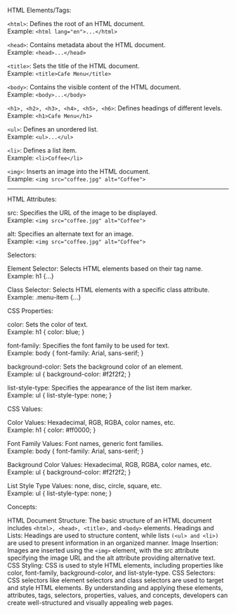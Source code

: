 HTML Elements/Tags: <br>

``<html>``: Defines the root of an HTML document. <br>
Example: ``<html lang="en">...</html>``

``<head>``: Contains metadata about the HTML document. <br>
Example: ``<head>...</head>``

``<title>``: Sets the title of the HTML document. <br>
Example: ``<title>Cafe Menu</title>``

``<body>``: Contains the visible content of the HTML document. <br>
Example: ``<body>...</body>``

``<h1>, <h2>, <h3>, <h4>, <h5>, <h6>``: Defines headings of different levels. <br>
Example: ``<h1>Cafe Menu</h1>``
 
``<ul>``: Defines an unordered list. <br>
Example: ``<ul>...</ul>``

``<li>``: Defines a list item. <br>
Example: ``<li>Coffee</li>``

``<img>``: Inserts an image into the HTML document. <br>
Example: ``<img src="coffee.jpg" alt="Coffee">``

<hr>

HTML Attributes: <br>

src: Specifies the URL of the image to be displayed. <br>
Example: ``<img src="coffee.jpg" alt="Coffee">``

alt: Specifies an alternate text for an image. <br>
Example: ``<img src="coffee.jpg" alt="Coffee">``

Selectors: <br>

Element Selector: Selects HTML elements based on their tag name. <br>
Example: h1 {...}

Class Selector: Selects HTML elements with a specific class attribute. <br>
Example: .menu-item {...}

CSS Properties: <br>

color: Sets the color of text. <br>
Example: h1 { color: blue; }

font-family: Specifies the font family to be used for text. <br>
Example: body { font-family: Arial, sans-serif; }

background-color: Sets the background color of an element. <br>
Example: ul { background-color: #f2f2f2; }

list-style-type: Specifies the appearance of the list item marker. <br>
Example: ul { list-style-type: none; }

CSS Values: <br>

Color Values: Hexadecimal, RGB, RGBA, color names, etc. <br>
Example: h1 { color: #ff0000; }

Font Family Values: Font names, generic font families. <br>
Example: body { font-family: Arial, sans-serif; }

Background Color Values: Hexadecimal, RGB, RGBA, color names, etc. <br>
Example: ul { background-color: #f2f2f2; }

List Style Type Values: none, disc, circle, square, etc. <br>
Example: ul { list-style-type: none; }

Concepts: <br>

HTML Document Structure: The basic structure of an HTML document includes ``<html>, <head>, <title>,`` and ``<body>`` elements.
Headings and Lists: Headings are used to structure content, while lists ``(<ul> and <li>)`` are used to present information in an organized manner.
Image Insertion: Images are inserted using the ``<img>`` element, with the src attribute specifying the image URL and the alt attribute providing alternative text.
CSS Styling: CSS is used to style HTML elements, including properties like color, font-family, background-color, and list-style-type.
CSS Selectors: CSS selectors like element selectors and class selectors are used to target and style HTML elements.
By understanding and applying these elements, attributes, tags, selectors, properties, values, and concepts, developers can create well-structured and visually appealing web pages.